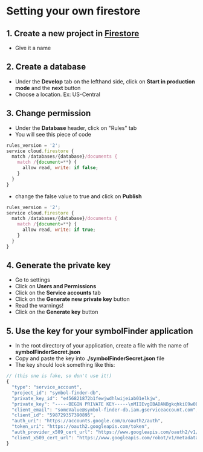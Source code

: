 # Setting your own firestore 

## 1. Create a new project in [Firestore](https://console.firebase.google.com/)
- Give it a name

## 2. Create a database
- Under the **Develop** tab on the lefthand side, click on **Start in production mode** and the **next** button
- Choose a location. Ex: US-Central

## 3. Change permission
- Under the **Database** header, click on "Rules" tab 
- You will see this piece of code
```js
rules_version = '2';
service cloud.firestore {
  match /databases/{database}/documents {
    match /{document=**} {
      allow read, write: if false;
    }
  }
}
```
- change the false value to true and click on **Publish**
```js
rules_version = '2';
service cloud.firestore {
  match /databases/{database}/documents {
    match /{document=**} {
      allow read, write: if true; 
    }
  }
}
```

## 4. Generate the private key 
- Go to settings
- Click on **Users and Permissions**
- Click on the **Service accounts** tab
- Click on the **Generate new private key** button
- Read the warnings!
- Click on the **Generate key** button

## 5. Use the key for your symbolFinder application 
 - In the root directory of your application, create a file with the name of **symbolFinderSecret.json** 
-  Copy and paste the key into **./symbolFinderSecret.json** file
- The key should look something like this:
```js
// (this one is fake, so don't use it!) 
{
  "type": "service_account",
  "project_id": "symbol-finder-db",
  "private_key_id": "e456821872b1fewjwdhlwijeiab01elkjw",
  "private_key": "-----BEGIN PRIVATE KEY-----\nMIIEvgIBADANBgkqhkiG9w0BAQEFAASCBKgwggSkAgEAAoIBAQDlH702SkDZgMqH\njM+/pMxW6Gm0k7BbF7vRN34IoijreoijI8AlUE61JuFDW7nG7nSW9q\nJxLBmp0xwUpoi9FPs1guNyjkqdlxp2dv4Llmhg//ySQbn9Zt8GTIAMydlE9S02... V5\n-----END PRIVATE KEY-----\n",
  "client_email": "someValue@symbol-finder-db.iam.gserviceaccount.com",
  "client_id": "598729357390895",
  "auth_uri": "https://accounts.google.com/o/oauth2/auth",
  "token_uri": "https://oauth2.googleapis.com/token",
  "auth_provider_x509_cert_url": "https://www.googleapis.com/oauth2/v1/certs",
  "client_x509_cert_url": "https://www.googleapis.com/robot/v1/metadata/x539/firebase-adminsdk-app-project.iam.gserviceaccount.com"
}

```


